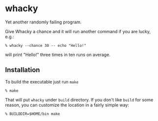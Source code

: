 whacky
======

Yet another randomly failing program.

Give Whacky a chance and it will run another command if you are lucky, e.g.:

```
% whacky --chance 30 -- echo "Hello!"
```

will print "Hello!" three times in ten runs on average.

Installation
------------

To build the executable just run `make`

```
% make
```

That will put `whacky` under `build` directory. If you don't like `build`
for some reason, you can customize the location in a fairly simple way:

```
% BUILDDIR=$HOME/bin make
```
